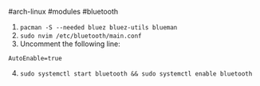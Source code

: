 #arch-linux #modules #bluetooth
1. ```pacman -S --needed bluez bluez-utils blueman```
2. ```sudo nvim /etc/bluetooth/main.conf```
3. Uncomment the following line: 
```
AutoEnable=true
```
4. ```sudo systemctl start bluetooth && sudo systemctl enable bluetooth```